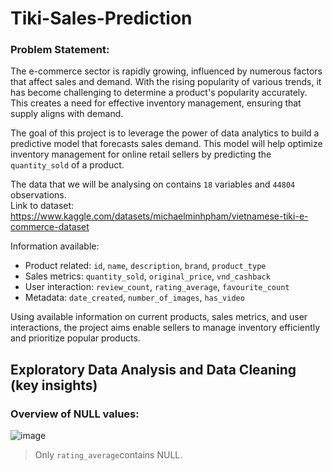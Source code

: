 # Tiki-Sales-Prediction

### Problem Statement: 

The e-commerce sector is rapidly growing, influenced by numerous factors that affect sales and demand. With the rising popularity of various trends, it has become challenging to determine a product's popularity accurately. This creates a need for effective inventory management, ensuring that supply aligns with demand.

The goal of this project is to leverage the power of data analytics to build a predictive model that forecasts sales demand. This model will help optimize inventory management for online retail sellers by predicting the `quantity_sold` of a product. 

The data that we will be analysing on contains `18` variables and `44804` observations. <br>
Link to dataset: https://www.kaggle.com/datasets/michaelminhpham/vietnamese-tiki-e-commerce-dataset

Information available: 
* Product related: `id`, `name`, `description`, `brand`, `product_type`
* Sales metrics: `quantity_sold`, `original_price`, `vnd_cashback`
* User interaction: `review_count`, `rating_average`, `favourite_count`
* Metadata: `date_created`, `number_of_images`, `has_video`

Using available information on current products, sales metrics, and user interactions, the project aims enable sellers to manage inventory efficiently and prioritize popular products. 

## Exploratory Data Analysis and Data Cleaning (key insights) 
### Overview of NULL values: 
![image](https://github.com/user-attachments/assets/7be7b740-0d26-47d9-8fe6-818ae302a2f2)
> Only `rating_average`contains NULL.



